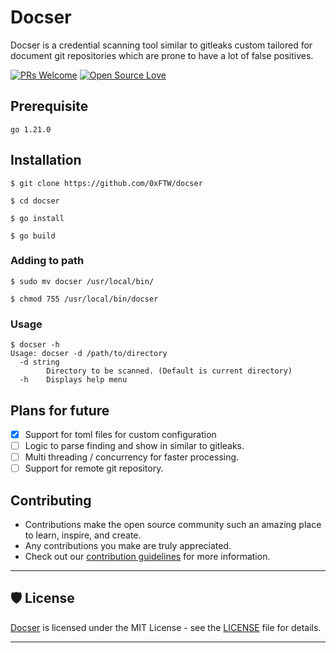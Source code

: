 # Docser

Docser is a credential scanning tool similar to gitleaks custom tailored for document git repositories which are prone to have a lot of false positives.

[![PRs Welcome](https://img.shields.io/badge/PRs-welcome-brightgreen.svg?style=flat-square)](https://github.com/0xFTW/docser/pulls)
[![Open Source Love](https://badges.frapsoft.com/os/v1/open-source.png?v=103)](https://github.com/0xFTW/)

## Prerequisite

```
go 1.21.0
```

## Installation
```
$ git clone https://github.com/0xFTW/docser

$ cd docser 

$ go install

$ go build
```

### Adding to path 

```
$ sudo mv docser /usr/local/bin/

$ chmod 755 /usr/local/bin/docser
```

### Usage

```
$ docser -h
Usage: docser -d /path/to/directory
  -d string
        Directory to be scanned. (Default is current directory)
  -h    Displays help menu
```

## Plans for future

- [x] Support for toml files for custom configuration
- [ ] Logic to parse finding and show in similar to gitleaks.
- [ ] Multi threading / concurrency for faster processing.
- [ ] Support for remote git repository.

## Contributing

- Contributions make the open source community such an amazing place to learn, inspire, and create.
- Any contributions you make are truly appreciated.
- Check out our [contribution guidelines](/CONTRIBUTING.md) for more information.

---

## 🛡 License

[Docser](https://github.com/0xFTW/docser) is licensed under the MIT License - see the [LICENSE](LICENSE) file for details.

---